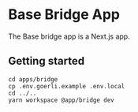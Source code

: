 # Base Bridge App

The Base bridge app is a Next.js app.

## Getting started

```shell
cd apps/bridge
cp .env.goerli.example .env.local
cd ../..
yarn workspace @app/bridge dev
```
